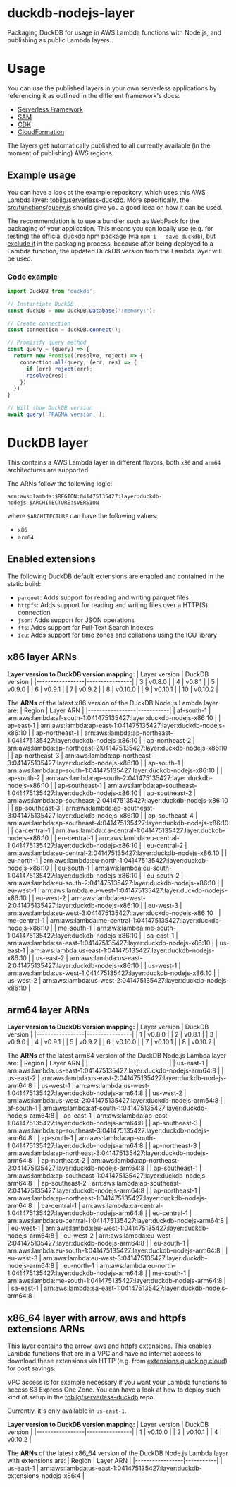# duckdb-nodejs-layer
Packaging DuckDB for usage in AWS Lambda functions with Node.js, and publishing as public Lambda layers.

# Usage
You can use the published layers in your own serverless applications by referencing it as outlined in the different framework's docs:

* [Serverless Framework](https://www.serverless.com/framework/docs/providers/aws/guide/serverless.yml/#functions)
* [SAM](https://aws.amazon.com/blogs/compute/working-with-aws-lambda-and-lambda-layers-in-aws-sam/)
* [CDK](https://docs.aws.amazon.com/cdk/api/v1/docs/aws-lambda-readme.html#layers)
* [CloudFormation](https://docs.aws.amazon.com/AWSCloudFormation/latest/UserGuide/aws-resource-lambda-function.html#cfn-lambda-function-layers)

The layers get automatically published to all currently available (in the moment of publishing) AWS regions.

## Example usage
You can have a look at the example repository, which uses this AWS Lambda layer: [tobilg/serverless-duckdb](https://github.com/tobilg/serverless-duckdb). More specifically, the [src/functions/query.js](https://github.com/tobilg/serverless-duckdb/blob/main/src/functions/query.ts) should give you a good idea on how it can be used.

The recommendation is to use a bundler such as WebPack for the packaging of your application. This means you can locally use (e.g. for testing) the official [duckdb](https://www.npmjs.com/package/duckdb) npm package (via `npm i --save duckdb`), but [exclude it](https://github.com/tobilg/serverless-duckdb/blob/main/webpack.config.serverless.js#L27) in the packaging process, because after being deployed to a Lambda function, the updated DuckDB version from the Lambda layer will be used.

### Code example

```javascript
import DuckDB from 'duckdb';

// Instantiate DuckDB
const duckDB = new DuckDB.Database(':memory:');

// Create connection
const connection = duckDB.connect();

// Promisify query method
const query = (query) => {
  return new Promise((resolve, reject) => {
    connection.all(query, (err, res) => {
      if (err) reject(err);
      resolve(res);
    })
  })
}

// Will show DuckDB version
await query(`PRAGMA version;`);
```

# DuckDB layer
This contains a AWS Lambda layer in different flavors, both `x86` and `arm64` architectures are supported.

The ARNs follow the following logic:
```text
arn:aws:lambda:$REGION:041475135427:layer:duckdb-nodejs-$ARCHITECTURE:$VERSION
```

where `$ARCHITECTURE` can have the following values:

* `x86`
* `arm64`

## Enabled extensions
The following DuckDB default extensions are enabled and contained in the static build:

* `parquet`: Adds support for reading and writing parquet files
* `httpfs`: Adds support for reading and writing files over a HTTP(S) connection
* `json`: Adds support for JSON operations
* `fts`: Adds support for Full-Text Search Indexes
* `icu`: Adds support for time zones and collations using the ICU library

## x86 layer ARNs

**Layer version to DuckDB version mapping:**
| Layer version   | DuckDB version |
|-----------------|----------------|
| 3               | v0.8.0         |
| 4               | v0.8.1         |
| 5               | v0.9.0         |
| 6               | v0.9.1         |
| 7               | v0.9.2         |
| 8               | v0.10.0        |
| 9               | v0.10.1        |
| 10              | v0.10.2        |

The **ARNs** of the latest x86 version of the DuckDB Node.js Lambda layer are:
| Region          | Layer ARN |
|-----------------|-----------|
| af-south-1 | arn:aws:lambda:af-south-1:041475135427:layer:duckdb-nodejs-x86:10 |
| ap-east-1 | arn:aws:lambda:ap-east-1:041475135427:layer:duckdb-nodejs-x86:10 |
| ap-northeast-1 | arn:aws:lambda:ap-northeast-1:041475135427:layer:duckdb-nodejs-x86:10 |
| ap-northeast-2 | arn:aws:lambda:ap-northeast-2:041475135427:layer:duckdb-nodejs-x86:10 |
| ap-northeast-3 | arn:aws:lambda:ap-northeast-3:041475135427:layer:duckdb-nodejs-x86:10 |
| ap-south-1 | arn:aws:lambda:ap-south-1:041475135427:layer:duckdb-nodejs-x86:10 |
| ap-south-2 | arn:aws:lambda:ap-south-2:041475135427:layer:duckdb-nodejs-x86:10 |
| ap-southeast-1 | arn:aws:lambda:ap-southeast-1:041475135427:layer:duckdb-nodejs-x86:10 |
| ap-southeast-2 | arn:aws:lambda:ap-southeast-2:041475135427:layer:duckdb-nodejs-x86:10 |
| ap-southeast-3 | arn:aws:lambda:ap-southeast-3:041475135427:layer:duckdb-nodejs-x86:10 |
| ap-southeast-4 | arn:aws:lambda:ap-southeast-4:041475135427:layer:duckdb-nodejs-x86:10 |
| ca-central-1 | arn:aws:lambda:ca-central-1:041475135427:layer:duckdb-nodejs-x86:10 |
| eu-central-1 | arn:aws:lambda:eu-central-1:041475135427:layer:duckdb-nodejs-x86:10 |
| eu-central-2 | arn:aws:lambda:eu-central-2:041475135427:layer:duckdb-nodejs-x86:10 |
| eu-north-1 | arn:aws:lambda:eu-north-1:041475135427:layer:duckdb-nodejs-x86:10 |
| eu-south-1 | arn:aws:lambda:eu-south-1:041475135427:layer:duckdb-nodejs-x86:10 |
| eu-south-2 | arn:aws:lambda:eu-south-2:041475135427:layer:duckdb-nodejs-x86:10 |
| eu-west-1 | arn:aws:lambda:eu-west-1:041475135427:layer:duckdb-nodejs-x86:10 |
| eu-west-2 | arn:aws:lambda:eu-west-2:041475135427:layer:duckdb-nodejs-x86:10 |
| eu-west-3 | arn:aws:lambda:eu-west-3:041475135427:layer:duckdb-nodejs-x86:10 |
| me-central-1 | arn:aws:lambda:me-central-1:041475135427:layer:duckdb-nodejs-x86:10 |
| me-south-1 | arn:aws:lambda:me-south-1:041475135427:layer:duckdb-nodejs-x86:10 |
| sa-east-1 | arn:aws:lambda:sa-east-1:041475135427:layer:duckdb-nodejs-x86:10 |
| us-east-1 | arn:aws:lambda:us-east-1:041475135427:layer:duckdb-nodejs-x86:10 |
| us-east-2 | arn:aws:lambda:us-east-2:041475135427:layer:duckdb-nodejs-x86:10 |
| us-west-1 | arn:aws:lambda:us-west-1:041475135427:layer:duckdb-nodejs-x86:10 |
| us-west-2 | arn:aws:lambda:us-west-2:041475135427:layer:duckdb-nodejs-x86:10 |

## arm64 layer ARNs

**Layer version to DuckDB version mapping:**
| Layer version   | DuckDB version |
|-----------------|----------------|
| 1               | v0.8.0         |
| 2               | v0.8.1         |
| 3               | v0.9.0         |
| 4               | v0.9.1         |
| 5               | v0.9.2         |
| 6               | v0.10.0        |
| 7               | v0.10.1        |
| 8               | v0.10.2        |

The **ARNs** of the latest arm64 version of the DuckDB Node.js Lambda layer are:
| Region          | Layer ARN |
|-----------------|-----------|
| us-east-1 | arn:aws:lambda:us-east-1:041475135427:layer:duckdb-nodejs-arm64:8 |
| us-east-2 | arn:aws:lambda:us-east-2:041475135427:layer:duckdb-nodejs-arm64:8 |
| us-west-1 | arn:aws:lambda:us-west-1:041475135427:layer:duckdb-nodejs-arm64:8 |
| us-west-2 | arn:aws:lambda:us-west-2:041475135427:layer:duckdb-nodejs-arm64:8 |
| af-south-1 | arn:aws:lambda:af-south-1:041475135427:layer:duckdb-nodejs-arm64:8 |
| ap-east-1 | arn:aws:lambda:ap-east-1:041475135427:layer:duckdb-nodejs-arm64:8 |
| ap-southeast-3 | arn:aws:lambda:ap-southeast-3:041475135427:layer:duckdb-nodejs-arm64:8 |
| ap-south-1 | arn:aws:lambda:ap-south-1:041475135427:layer:duckdb-nodejs-arm64:8 |
| ap-northeast-3 | arn:aws:lambda:ap-northeast-3:041475135427:layer:duckdb-nodejs-arm64:8 |
| ap-northeast-2 | arn:aws:lambda:ap-northeast-2:041475135427:layer:duckdb-nodejs-arm64:8 |
| ap-southeast-1 | arn:aws:lambda:ap-southeast-1:041475135427:layer:duckdb-nodejs-arm64:8 |
| ap-southeast-2 | arn:aws:lambda:ap-southeast-2:041475135427:layer:duckdb-nodejs-arm64:8 |
| ap-northeast-1 | arn:aws:lambda:ap-northeast-1:041475135427:layer:duckdb-nodejs-arm64:8 |
| ca-central-1 | arn:aws:lambda:ca-central-1:041475135427:layer:duckdb-nodejs-arm64:8 |
| eu-central-1 | arn:aws:lambda:eu-central-1:041475135427:layer:duckdb-nodejs-arm64:8 |
| eu-west-1 | arn:aws:lambda:eu-west-1:041475135427:layer:duckdb-nodejs-arm64:8 |
| eu-west-2 | arn:aws:lambda:eu-west-2:041475135427:layer:duckdb-nodejs-arm64:8 |
| eu-south-1 | arn:aws:lambda:eu-south-1:041475135427:layer:duckdb-nodejs-arm64:8 |
| eu-west-3 | arn:aws:lambda:eu-west-3:041475135427:layer:duckdb-nodejs-arm64:8 |
| eu-north-1 | arn:aws:lambda:eu-north-1:041475135427:layer:duckdb-nodejs-arm64:8 |
| me-south-1 | arn:aws:lambda:me-south-1:041475135427:layer:duckdb-nodejs-arm64:8 |
| sa-east-1 | arn:aws:lambda:sa-east-1:041475135427:layer:duckdb-nodejs-arm64:8 |


## x86_64 layer with arrow, aws and httpfs extensions ARNs
This layer contains the arrow, aws and httpfs extensions. This enables Lambda functions that are in a VPC and have no internet access to download these extensions via HTTP (e.g. from [extensions.quacking.cloud](https://extensions.quacking.cloud)) for cost savings.

VPC access is for example necessary if you want your Lambda functions to access S3 Express One Zone. You can have a look at how to deploy such kind of setup in the [tobilg/serverless-duckdb](https://github.com/tobilg/serverless-duckdb/blob/main/serverless.yml#L112-L147) repo.

Currently, it's only available in `us-east-1`.

**Layer version to DuckDB version mapping:**
| Layer version   | DuckDB version |
|-----------------|----------------|
| 1               | v0.10.0        |
| 2               | v0.10.1        |
| 4               | v0.10.2        |

The **ARNs** of the latest x86_64 version of the DuckDB Node.js Lambda layer with extensions are:
| Region          | Layer ARN |
|-----------------|-----------|
| us-east-1 | arn:aws:lambda:us-east-1:041475135427:layer:duckdb-extensions-nodejs-x86:4 |
